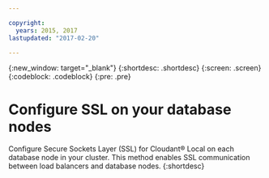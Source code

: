 ```yaml
---

copyright:
  years: 2015, 2017
lastupdated: "2017-02-20"

---
```


{:new_window: target="_blank"}
{:shortdesc: .shortdesc}
{:screen: .screen}
{:codeblock: .codeblock}
{:pre: .pre}

# Configure SSL on your database nodes

Configure Secure Sockets Layer (SSL) for Cloudant&reg; Local on each
database node in your cluster. This method enables SSL
communication between load balancers and database nodes.
{:shortdesc}
